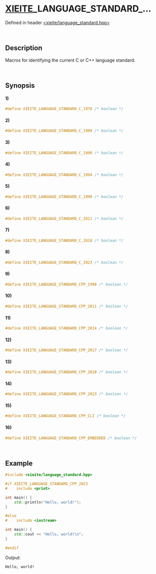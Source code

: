 # [XIEITE](../../macros.md)\_LANGUAGE\_STANDARD\_...
Defined in header [<xieite/language_standard.hpp>](../../../src/macros/language_standard.hpp)

&nbsp;

## Description
Macros for identifying the current C or C++ language standard.

&nbsp;

## Synopsis
#### 1)
```cpp
#define XIEITE_LANGUAGE_STANDARD_C_1978 /* boolean */
```
#### 2)
```cpp
#define XIEITE_LANGUAGE_STANDARD_C_1989 /* boolean */
```
#### 3)
```cpp
#define XIEITE_LANGUAGE_STANDARD_C_1990 /* boolean */
```
#### 4)
```cpp
#define XIEITE_LANGUAGE_STANDARD_C_1994 /* boolean */
```
#### 5)
```cpp
#define XIEITE_LANGUAGE_STANDARD_C_1999 /* boolean */
```
#### 6)
```cpp
#define XIEITE_LANGUAGE_STANDARD_C_2011 /* boolean */
```
#### 7)
```cpp
#define XIEITE_LANGUAGE_STANDARD_C_2018 /* boolean */
```
#### 8)
```cpp
#define XIEITE_LANGUAGE_STANDARD_C_2023 /* boolean */
```
#### 9)
```cpp
#define XIEITE_LANGUAGE_STANDARD_CPP_1998 /* boolean */
```
#### 10)
```cpp
#define XIEITE_LANGUAGE_STANDARD_CPP_2011 /* boolean */
```
#### 11)
```cpp
#define XIEITE_LANGUAGE_STANDARD_CPP_2014 /* boolean */
```
#### 12)
```cpp
#define XIEITE_LANGUAGE_STANDARD_CPP_2017 /* boolean */
```
#### 13)
```cpp
#define XIEITE_LANGUAGE_STANDARD_CPP_2020 /* boolean */
```
#### 14)
```cpp
#define XIEITE_LANGUAGE_STANDARD_CPP_2023 /* boolean */
```
#### 15)
```cpp
#define XIEITE_LANGUAGE_STANDARD_CPP_CLI /* boolean */
```
#### 16)
```cpp
#define XIEITE_LANGUAGE_STANDARD_CPP_EMBEDDED /* boolean */
```

&nbsp;

## Example
```cpp
#include <xieite/language_standard.hpp>

#if XIEITE_LANGUAGE_STANDARD_CPP_2023
#    include <print>

int main() {
    std::println("Hello, world!");
}

#else
#    include <iostream>

int main() {
    std::cout << "Hello, world!\n";
}

#endif
```
Output:
```
Hello, world!
```
